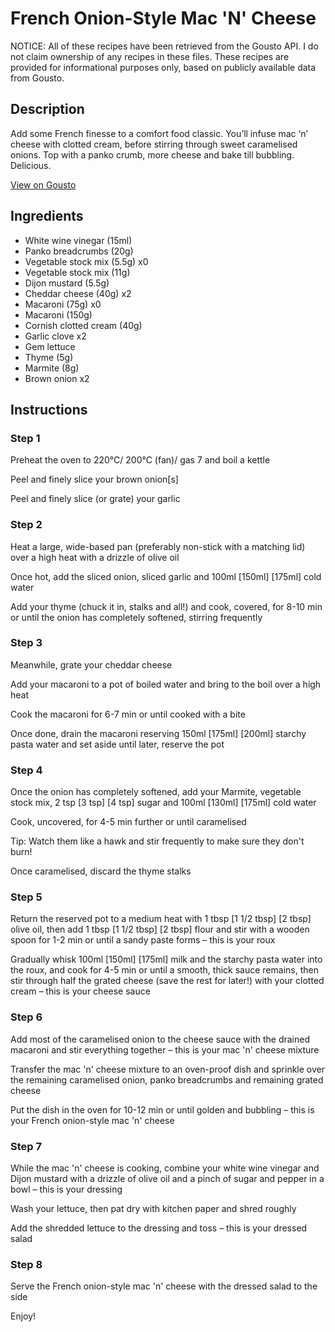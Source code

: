 # French Onion-Style Mac 'N' Cheese

NOTICE: All of these recipes have been retrieved from the Gousto API. I do not claim ownership of any recipes in these files. These recipes are provided for informational purposes only, based on publicly available data from Gousto.

## Description

Add some French finesse to a comfort food classic. You’ll infuse mac ‘n’ cheese with clotted cream, before stirring through sweet caramelised onions. Top with a panko crumb, more cheese and bake till bubbling. Delicious. 

[View on Gousto](https://www.gousto.co.uk/recipes/cookbook/french-onion-style-mac-n-cheese)

## Ingredients

- White wine vinegar (15ml)
- Panko breadcrumbs (20g)
- Vegetable stock mix (5.5g) x0
- Vegetable stock mix (11g)
- Dijon mustard (5.5g)
- Cheddar cheese (40g) x2
- Macaroni (75g) x0
- Macaroni (150g)
- Cornish clotted cream (40g)
- Garlic clove x2
- Gem lettuce
- Thyme (5g)
- Marmite (8g)
- Brown onion x2

## Instructions


### Step 1

Preheat the oven to 220°C/ 200°C (fan)/ gas 7 and boil a kettle

Peel and finely slice your brown onion[s]

Peel and finely slice (or grate) your garlic


### Step 2

Heat a large, wide-based pan (preferably non-stick with a matching lid) over a high heat with a drizzle of olive oil

Once hot, add the sliced onion, sliced garlic and 100ml <span class="text-purple">[150ml]</span> <span class="text-danger">[175ml]</span> cold water

Add your thyme (chuck it in, stalks and all!) and cook, covered, for 8-10 min or until the onion has completely softened, stirring frequently


### Step 3

Meanwhile, grate your cheddar cheese

Add your macaroni to a pot of boiled water and bring to the boil over a high heat

Cook the macaroni for 6-7 min or until cooked with a bite

Once done, drain the macaroni reserving 150ml<span class="text-danger"> <span class="text-purple">[175ml]</span> [200ml]</span> starchy pasta water and set aside until later, reserve the pot


### Step 4

Once the onion has completely softened, add your Marmite, vegetable stock mix, 2 tsp <span class="text-purple">[3 tsp]</span> <span class="text-danger">[4 tsp]</span> sugar and 100ml <span class="text-purple">[130ml]</span> <span class="text-danger">[175ml] </span>cold water

Cook, uncovered, for 4-5 min further or until caramelised

Tip: Watch them like a hawk and stir frequently to make sure they don't burn!

Once caramelised, discard the thyme stalks


### Step 5

Return the reserved pot to a medium heat with 1 tbsp <span class="text-purple">[1 1/2 tbsp]</span> <span class="text-danger">[2 tbsp]</span> olive oil, then add 1 tbsp <span class="text-purple">[1 1/2 tbsp] </span><span class="text-danger">[2 tbsp]</span> flour and stir with a wooden spoon for 1-2 min or until a sandy paste forms – this is your roux

Gradually whisk 100ml<span class="text-purple"> [150ml]</span> <span class="text-danger">[175ml]</span> milk and the starchy pasta water into the roux, and cook for 4-5 min or until a smooth, thick sauce remains, then stir through half the grated cheese (save the rest for later!) with your clotted cream – this is your cheese sauce


### Step 6

Add most of the caramelised onion to the cheese sauce with the drained macaroni and stir everything together – this is your mac 'n' cheese mixture

Transfer the mac 'n' cheese mixture to an oven-proof dish and sprinkle over the remaining caramelised onion, panko breadcrumbs and remaining grated cheese

Put the dish in the oven for 10-12 min or until golden and bubbling – this is your French onion-style mac 'n' cheese


### Step 7

While the mac 'n' cheese is cooking, combine your white wine vinegar and Dijon mustard with a drizzle of olive oil and a pinch of sugar and pepper in a bowl – this is your dressing

Wash your lettuce, then pat dry with kitchen paper and shred roughly

Add the shredded lettuce to the dressing and toss – this is your dressed salad

### Step 8

Serve the French onion-style mac 'n' cheese with the dressed salad to the side

Enjoy!

